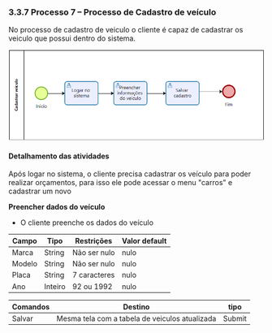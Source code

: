 ### 3.3.7 Processo 7 – Processo de Cadastro de veículo

No processo de cadastro de veiculo o cliente é capaz de cadastrar os veiculo que possui dentro do sistema.

![Processos 7](images/CadastrarVeiculo.png)

#### Detalhamento das atividades

Após logar no sistema, o cliente precisa cadastrar os veículo para poder realizar orçamentos, para isso ele pode acessar o menu "carros" e cadastrar um novo

**Preencher dados do veículo**

* O cliente preenche os dados do veículo

| **Campo**       | **Tipo**         | **Restrições** | **Valor default** |
| ---             | ---              | ---            | ---               |
| Marca  | String  | Não ser nulo | nulo |
| Modelo  | String | Não ser nulo     | nulo  |
| Placa  | String | 7 caracteres     |  nulo |
| Ano| Inteiro | 92 ou 1992     |  nulo |

| **Comandos**       | **Destino**         | **tipo** |
| ---             | ---              | ---            |
| Salvar | Mesma tela com a tabela de veiculos atualizada  | Submit     |





